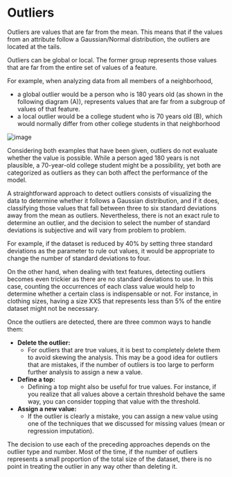 # Outliers

Outliers are values that are far from the mean. This means that if the values from an attribute follow a Gaussian/Normal distribution, the outliers are located at the tails.

Outliers can be global or local. The former group represents those values that are far from the entire set of values of a feature.

For example, when analyzing data from all members of a neighborhood, 
- a global outlier would be a person who is 180 years old (as shown in the following diagram (A)), represents values that are far from a subgroup of values of that feature.
- a local outlier would be a college student who is 70 years old (B), which would normally differ from other college students in that neighborhood

![image](https://github.com/sateeshfrnd/Feature-Engineering/assets/8160366/07726c71-c534-4370-bde3-f0f269867f87)

Considering both examples that have been given, outliers do not evaluate whether the value is possible. While a person aged 180 years is not plausible, a 70-year-old college student might be a possibility, yet both are categorized as outliers as they can both affect the performance of the model.

A straightforward approach to detect outliers consists of visualizing the data to determine whether it follows a Gaussian distribution, and if it does, classifying those values that fall between three to six standard deviations away from the mean as outliers. Nevertheless, there is not an exact rule to determine an outlier, and the decision to select the number of standard deviations is subjective and will vary from problem to problem.

For example, if the dataset is reduced by 40% by setting three standard deviations as the parameter to rule out values, it would be appropriate to change the number of standard deviations to four.

On the other hand, when dealing with text features, detecting outliers becomes even trickier as there are no standard deviations to use. In this case, counting the occurrences of each class value would help to determine whether a certain class is indispensable or not. For instance, in clothing sizes, having a size XXS that represents less than 5% of the entire dataset might not be necessary.

Once the outliers are detected, there are three common ways to handle them:
- **Delete the outlier:**
  - For outliers that are true values, it is best to completely delete them to avoid skewing the analysis. This may be a good idea for outliers that are mistakes, if the number of outliers is too large to perform further analysis to assign a new a value.
- **Define a top:**
  - Defining a top might also be useful for true values. For instance, if you realize that all values above a certain threshold behave the same way, you can consider topping that value with the threshold. 
- **Assign a new value:**
  - If the outlier is clearly a mistake, you can assign a new value using one of the techniques that we discussed for missing values (mean or regression imputation). 

The decision to use each of the preceding approaches depends on the outlier type and number. Most of the time, if the number of outliers represents a small proportion of the total size of the dataset, there is no point in treating the outlier in any way other than deleting it.
